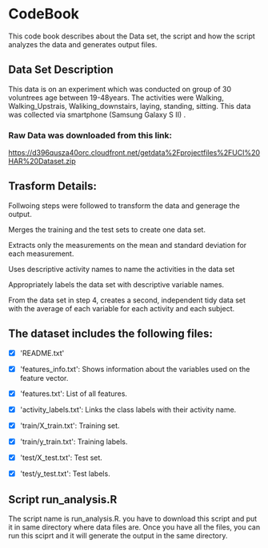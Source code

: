 # CodeBook
This code book describes about the Data set, the script and how the script analyzes the data and generates output files.

## Data Set Description

This data is on an experiment which was conducted on group of 30 voluntrees age between 19-48years. The activities were Walking, Walking_Upstrais, Waliking_downstairs,  laying, standing, sitting. This data was collected via smartphone (Samsung Galaxy S II)
.



### Raw Data was downloaded from this link:
https://d396qusza40orc.cloudfront.net/getdata%2Fprojectfiles%2FUCI%20HAR%20Dataset.zip 



## Trasform Details: 

Follwoing steps were followed to transform the data and generage the output.

Merges the training and the test sets to create one data set.

Extracts only the measurements on the mean and standard deviation for each measurement. 

Uses descriptive activity names to name the activities in the data set

Appropriately labels the data set with descriptive variable names. 

From the data set in step 4, creates a second, independent tidy data set with the average of each variable for each activity and each subject.



## The dataset includes the following files:

- [x] 'README.txt'

- [x] 'features_info.txt': Shows information about the variables used on the feature vector.

- [x] 'features.txt': List of all features.

- [x] 'activity_labels.txt': Links the class labels with their activity name.

- [x] 'train/X_train.txt': Training set.

- [x] 'train/y_train.txt': Training labels.

- [x] 'test/X_test.txt': Test set.

- [x] 'test/y_test.txt': Test labels.

## Script run_analysis.R
The script name is run_analysis.R. you have to download this script and put it in same directory where data files are.
Once you have all the files, you can run this sciprt and it will generate the output in the same directory.

